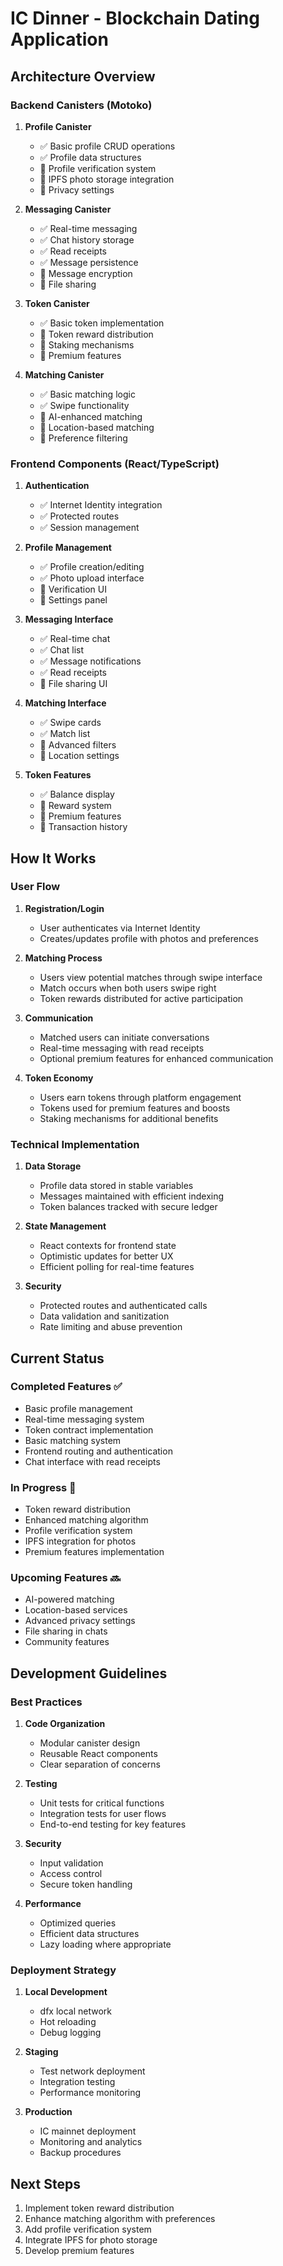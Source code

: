 # IC Dinner - Blockchain Dating Application

## Architecture Overview

### Backend Canisters (Motoko)
1. **Profile Canister**
   - ✅ Basic profile CRUD operations
   - ✅ Profile data structures
   - 🔄 Profile verification system
   - 🔄 IPFS photo storage integration
   - 🔄 Privacy settings

2. **Messaging Canister**
   - ✅ Real-time messaging
   - ✅ Chat history storage
   - ✅ Read receipts
   - ✅ Message persistence
   - 🔄 Message encryption
   - 🔄 File sharing

3. **Token Canister**
   - ✅ Basic token implementation
   - 🔄 Token reward distribution
   - 🔄 Staking mechanisms
   - 🔄 Premium features

4. **Matching Canister**
   - ✅ Basic matching logic
   - ✅ Swipe functionality
   - 🔄 AI-enhanced matching
   - 🔄 Location-based matching
   - 🔄 Preference filtering

### Frontend Components (React/TypeScript)
1. **Authentication**
   - ✅ Internet Identity integration
   - ✅ Protected routes
   - ✅ Session management

2. **Profile Management**
   - ✅ Profile creation/editing
   - ✅ Photo upload interface
   - 🔄 Verification UI
   - 🔄 Settings panel

3. **Messaging Interface**
   - ✅ Real-time chat
   - ✅ Chat list
   - ✅ Message notifications
   - ✅ Read receipts
   - 🔄 File sharing UI

4. **Matching Interface**
   - ✅ Swipe cards
   - ✅ Match list
   - 🔄 Advanced filters
   - 🔄 Location settings

5. **Token Features**
   - ✅ Balance display
   - 🔄 Reward system
   - 🔄 Premium features
   - 🔄 Transaction history

## How It Works

### User Flow
1. **Registration/Login**
   - User authenticates via Internet Identity
   - Creates/updates profile with photos and preferences

2. **Matching Process**
   - Users view potential matches through swipe interface
   - Match occurs when both users swipe right
   - Token rewards distributed for active participation

3. **Communication**
   - Matched users can initiate conversations
   - Real-time messaging with read receipts
   - Optional premium features for enhanced communication

4. **Token Economy**
   - Users earn tokens through platform engagement
   - Tokens used for premium features and boosts
   - Staking mechanisms for additional benefits

### Technical Implementation
1. **Data Storage**
   - Profile data stored in stable variables
   - Messages maintained with efficient indexing
   - Token balances tracked with secure ledger

2. **State Management**
   - React contexts for frontend state
   - Optimistic updates for better UX
   - Efficient polling for real-time features

3. **Security**
   - Protected routes and authenticated calls
   - Data validation and sanitization
   - Rate limiting and abuse prevention

## Current Status

### Completed Features ✅
- Basic profile management
- Real-time messaging system
- Token contract implementation
- Basic matching system
- Frontend routing and authentication
- Chat interface with read receipts

### In Progress 🔄
- Token reward distribution
- Enhanced matching algorithm
- Profile verification system
- IPFS integration for photos
- Premium features implementation

### Upcoming Features 🔜
- AI-powered matching
- Location-based services
- Advanced privacy settings
- File sharing in chats
- Community features

## Development Guidelines

### Best Practices
1. **Code Organization**
   - Modular canister design
   - Reusable React components
   - Clear separation of concerns

2. **Testing**
   - Unit tests for critical functions
   - Integration tests for user flows
   - End-to-end testing for key features

3. **Security**
   - Input validation
   - Access control
   - Secure token handling

4. **Performance**
   - Optimized queries
   - Efficient data structures
   - Lazy loading where appropriate

### Deployment Strategy
1. **Local Development**
   - dfx local network
   - Hot reloading
   - Debug logging

2. **Staging**
   - Test network deployment
   - Integration testing
   - Performance monitoring

3. **Production**
   - IC mainnet deployment
   - Monitoring and analytics
   - Backup procedures

## Next Steps
1. Implement token reward distribution
2. Enhance matching algorithm with preferences
3. Add profile verification system
4. Integrate IPFS for photo storage
5. Develop premium features 